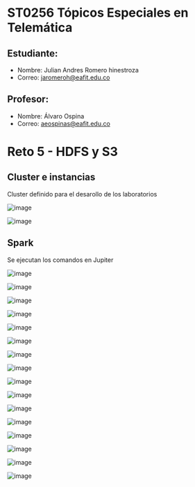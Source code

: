 # ST0256 Tópicos Especiales en Telemática

## Estudiante:
- Nombre: Julian Andres Romero hinestroza
- Correo: jaromeroh@eafit.edu.co

## Profesor:
- Nombre: Álvaro Ospina
- Correo: aeospinas@eafit.edu.co

# Reto 5 -  HDFS y S3

## Cluster e instancias
Cluster definido para el desarollo de los laboratorios 

![image](https://github.com/Pokloskaya/TelematicaLab01/assets/83888452/0b92bebf-a1e9-4bf7-980e-8516857762f3)

![image](https://github.com/Pokloskaya/TelematicaLab01/assets/83888452/eb3cb7d8-00d6-4ab6-abee-c0d52dc65df1)


## Spark

Se ejecutan los comandos en Jupiter

![image](https://github.com/Pokloskaya/TelematicaLab03/assets/83888452/993f4e9a-04bc-4c10-9212-a21ccd0b8d16)

![image](https://github.com/Pokloskaya/TelematicaLab03/assets/83888452/5d5975d9-5431-4b4a-9871-b6e926173c1b)

![image](https://github.com/Pokloskaya/TelematicaLab03/assets/83888452/b919c709-10b6-4c7b-ab55-f83efad688be)

![image](https://github.com/Pokloskaya/TelematicaLab03/assets/83888452/47f6a9e6-5115-4bcc-9b7f-fe62540dac46)

![image](https://github.com/Pokloskaya/TelematicaLab03/assets/83888452/bf21a0de-d4d1-4b71-aa62-06f7ed833097)

![image](https://github.com/Pokloskaya/TelematicaLab03/assets/83888452/827f626a-da00-4f8a-8d14-b0a5458269db)

![image](https://github.com/Pokloskaya/TelematicaLab03/assets/83888452/5b25bd3b-9042-4373-9697-265dfb43253f)

![image](https://github.com/Pokloskaya/TelematicaLab03/assets/83888452/e7a94768-6772-4239-87ae-f45d39730a97)

![image](https://github.com/Pokloskaya/TelematicaLab03/assets/83888452/eb3516a6-a6a5-49ad-aaf6-c5901979e22b)

![image](https://github.com/Pokloskaya/TelematicaLab03/assets/83888452/2c7f4430-4095-4039-b174-3bf012f0169b)

![image](https://github.com/Pokloskaya/TelematicaLab03/assets/83888452/000232ae-87d8-44b6-af5b-3904fb03fc4f)

![image](https://github.com/Pokloskaya/TelematicaLab03/assets/83888452/2a681e30-cb9c-4569-be73-16a55173f4bd)

![image](https://github.com/Pokloskaya/TelematicaLab03/assets/83888452/cd971bf1-1c87-48ab-8656-1c9652143413)

![image](https://github.com/Pokloskaya/TelematicaLab03/assets/83888452/1add023d-f60f-4424-b1a1-53111eb6f12c)

![image](https://github.com/Pokloskaya/TelematicaLab03/assets/83888452/a09f47c8-f433-4906-a9a5-1088fc9d1018)

![image](https://github.com/Pokloskaya/TelematicaLab03/assets/83888452/e3daa0e2-9950-4ced-a124-a9689d049c2f)






